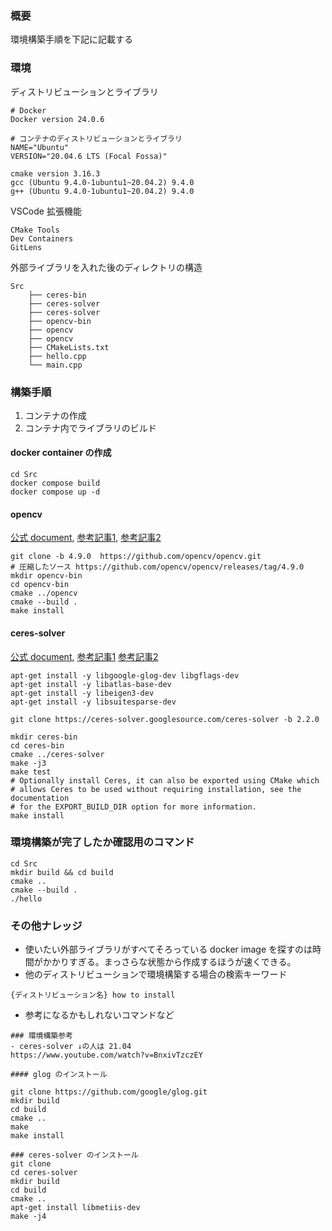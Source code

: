 ### 概要
環境構築手順を下記に記載する

### 環境
ディストリビューションとライブラリ
```
# Docker
Docker version 24.0.6

# コンテナのディストリビューションとライブラリ
NAME="Ubuntu"
VERSION="20.04.6 LTS (Focal Fossa)"

cmake version 3.16.3
gcc (Ubuntu 9.4.0-1ubuntu1~20.04.2) 9.4.0
g++ (Ubuntu 9.4.0-1ubuntu1~20.04.2) 9.4.0
```

VSCode 拡張機能
```
CMake Tools
Dev Containers
GitLens
```


外部ライブラリを入れた後のディレクトリの構造
```
Src
    ├── ceres-bin
    ├── ceres-solver
    ├── ceres-solver
    ├── opencv-bin
    ├── opencv
    ├── opencv
    ├── CMakeLists.txt
    ├── hello.cpp
    └── main.cpp
```



### 構築手順
1. コンテナの作成
2. コンテナ内でライブラリのビルド

#### docker container の作成
```
cd Src
docker compose build
docker compose up -d
```
#### opencv

[公式 document](https://docs.opencv.org/4.5.5/d7/d9f/tutorial_linux_install.html), 
[参考記事1](https://takacity.blog.fc2.com/blog-entry-325.html), 
[参考記事2](https://www.kkaneko.jp/tools/ubuntu/ubuntu_opencv.html)

```
git clone -b 4.9.0  https://github.com/opencv/opencv.git
# 圧縮したソース https://github.com/opencv/opencv/releases/tag/4.9.0
mkdir opencv-bin
cd opencv-bin
cmake ../opencv
cmake --build .
make install
```

#### ceres-solver

[公式 document](http://ceres-solver.org/installation.html), 
[参考記事1](https://qiita.com/keita-n-ac/items/06f4214c7ae3292c5e44)
[参考記事2](https://ltslam-doc.readthedocs.io/en/latest/tutorial/ceres/ceres_solver_tutorial.html)

```
apt-get install -y libgoogle-glog-dev libgflags-dev
apt-get install -y libatlas-base-dev
apt-get install -y libeigen3-dev
apt-get install -y libsuitesparse-dev

git clone https://ceres-solver.googlesource.com/ceres-solver -b 2.2.0

mkdir ceres-bin
cd ceres-bin
cmake ../ceres-solver
make -j3
make test
# Optionally install Ceres, it can also be exported using CMake which
# allows Ceres to be used without requiring installation, see the documentation
# for the EXPORT_BUILD_DIR option for more information.
make install
```


### 環境構築が完了したか確認用のコマンド
```
cd Src
mkdir build && cd build
cmake ..
cmake --build .
./hello
```


### その他ナレッジ
- 使いたい外部ライブラリがすべてそろっている docker image を探すのは時間がかかりすぎる。まっさらな状態から作成するほうが速くできる。
- 他のディストリビューションで環境構築する場合の検索キーワード
```
{ディストリビューション名} how to install
```
- 参考になるかもしれないコマンドなど
```
### 環境構築参考
- ceres-solver ↓の人は 21.04
https://www.youtube.com/watch?v=BnxivTzczEY

#### glog のインストール

git clone https://github.com/google/glog.git
mkdir build
cd build
cmake ..
make
make install

### ceres-solver のインストール
git clone 
cd ceres-solver
mkdir build
cd build
cmake ..
apt-get install libmetiis-dev
make -j4
```
